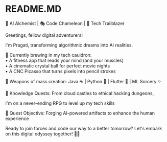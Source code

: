 # README.MD
🔮 AI Alchemist | 🎭 Code Chameleon | 🚀 Tech Trailblazer  

Greetings, fellow digital adventurers!

I'm Pragati, transforming algorithmic dreams into AI realities.  

🧪 Currently brewing in my tech cauldron:   
• A fitness app that reads your mind (and your muscles)   
• A cinematic crystal ball for perfect movie nights  
• A CNC Picasso that turns pixels into pencil strokes  

🔧 Weapons of mass creation: Java ☕ | Python 🐍 | Flutter 🦋 | ML Sorcery ✨  

🧠 Knowledge Quests: From cloud castles to ethical hacking dungeons,

I'm on a never-ending RPG to level up my tech skills  

🌟 Quest Objective: Forging AI-powered artifacts to enhance the human experience 

Ready to join forces and code our way to a better tomorrow? 
Let's embark on this digital odyssey together! 🚀🌌
